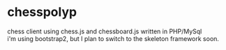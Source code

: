 # chesspolyp
chess client using chess.js and chessboard.js written in PHP/MySql
<br>
i'm using bootstrap2, but I plan to switch to the skeleton framework soon.

